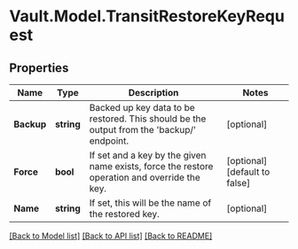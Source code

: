 # Vault.Model.TransitRestoreKeyRequest

## Properties

Name | Type | Description | Notes
------------ | ------------- | ------------- | -------------
**Backup** | **string** | Backed up key data to be restored. This should be the output from the &#x27;backup/&#x27; endpoint. | [optional] 
**Force** | **bool** | If set and a key by the given name exists, force the restore operation and override the key. | [optional] [default to false]
**Name** | **string** | If set, this will be the name of the restored key. | [optional] 

[[Back to Model list]](../README.md#documentation-for-models) [[Back to API list]](../README.md#documentation-for-api-endpoints) [[Back to README]](../README.md)

